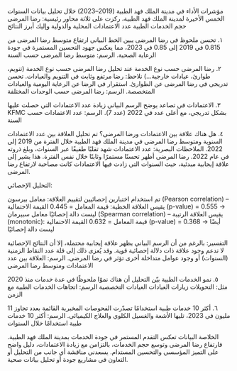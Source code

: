  مؤشرات الأداء في مدينة الملك فهد الطبية (2019–2023)
خلال تحليل بيانات السنوات الخمس الأخيرة لمدينة الملك فهد الطبية، ركزت على ثلاثة محاور رئيسية:
رضا المرضى
حجم الخدمات الطبية
عدد الاعتمادات المحلية والدولية
وإليك أبرز النتائج 


 ١. تحسن ملحوظ في رضا المرضى
يبين الخط البياني ارتفاع متوسط رضا المرضى من 0.815 في 2019 إلى 0.85 في 2023، مما يعكس جهود التحسين المستمرة في جودة الرعاية الصحية.
 الرسم: متوسط رضا المرضى حسب السنة


 ٢. رضا المرضى حسب نوع الخدمة
عند تحليل رضا المرضى حسب نوع الخدمة (تنويم، طوارئ، عيادات خارجية...) نلاحظ:
رضا مرتفع وثابت في التنويم والعيادات.
تحسن تدريجي في رضا المرضى عن الطوارئ.
استقرار في الرضا عن الرعاية اليومية والعيادات المتخصصة.
 الرسم: رضا المرضى حسب الوحدات المختلفة 


 ٣. الاعتمادات في تصاعد
يوضح الرسم البياني زيادة عدد الاعتمادات التي حصلت عليها KFMC بشكل تدريجي، مع أعلى عدد في 2022 (عدد 7).
 الرسم: عدد الاعتمادات حسب السنة


٤. هل هناك علاقة بين الاعتمادات ورضا المرضى؟
تم تحليل العلاقة بين عدد الاعتمادات السنوية ومتوسط رضا المرضى في مدينة الملك فهد الطبية خلال الفترة من 2019 إلى 2022.
 الملاحظات البصرية:
عدد الاعتمادات شهد تقلبًا طفيفًا عبر السنوات، وبلغ ذروته في عام 2022.
رضا المرضى أظهر تحسنًا مستمرًا وثابتًا خلال نفس الفترة.
هذا يشير إلى علاقة إيجابية مبدئية، حيث السنوات التي زادت فيها الاعتمادات كانت مصاحبة لارتفاع رضا المرضى.

 التحليل الإحصائي:
 
تم استخدام اختبارين إحصائيين لتقييم العلاقة:
معامل بيرسون (Pearson correlation) – يقيس العلاقة الخطية:
قيمة المعامل = 0.445
القيمة الاحتمالية (p-value) = 0.555 → ليست دالة إحصائيًا
معامل سبيرمان (Spearman correlation) – يقيس العلاقة الرتيبة (monotonic):
قيمة المعامل = 0.632
القيمة الاحتمالية (p-value) = 0.368 → أيضًا ليست دالة إحصائيًا

 التفسير:
بالرغم من أن الرسم البياني يظهر علاقة إيجابية محتملة، إلا أن النتائج الإحصائية لا تدعم وجود علاقة ذات دلالة إحصائية قوية. وقد يُعزى ذلك إلى قلة عدد النقاط الزمنية (السنوات) أو وجود عوامل متداخلة أخرى تؤثر في رضا المرضى.
 الرسم: العلاقة بين عدد الاعتمادات ومتوسط رضا المرضى



 ٥. نمو الخدمات الطبية
بيّن التحليل أن هناك نموًا ملحوظًا في عدة خدمات منذ 2020 مثل:
التحويلات
زيارات العيادات
العيادات التخصصية
 الرسم: اتجاهات الخدمات الطبية مع الزمن
 

 ٦. أكثر 10 خدمات طبية استخدامًا
تصدّرت الفحوصات المخبرية القائمة بعدد تجاوز 11 مليون في 2023، تليها الأشعة والغسيل الكلوي والعلاج الكيميائي.
 الرسم: أكثر 10 خدمات طبية استخدامًا خلال السنوات

 
 الخلاصة
البيانات تعكس التقدم المستمر في جودة الخدمات بمدينة الملك فهد الطبية. فارتفاع رضا المرضى وتوسع حجم الخدمات، بالتزامن مع زيادة الاعتمادات، دليل واضح على التميز المؤسسي والتحسين المستدام.
 يسعدني مناقشة أي جانب من التحليل أو التعاون في مشاريع جودة أو تحليل بيانات صحية.
